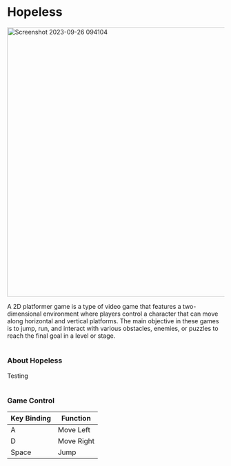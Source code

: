 # Hopeless
<img width="625" alt="Screenshot 2023-09-26 094104" src="https://github.com/DamosIAR/Hopeless/assets/125948571/845d7432-ba5c-4ceb-9c53-ec087b0d19c2">

A 2D platformer game is a type of video game that features a two-dimensional environment where players control a character that can move along horizontal and vertical platforms. The main objective in these games is to jump, run, and interact with various obstacles, enemies, or puzzles to reach the final goal in a level or stage.
#

### About Hopeless
Testing
#

### Game Control
| Key Binding | Function |
| ----------- | -------- |
| A | Move Left |
| D | Move Right |
| Space | Jump |
